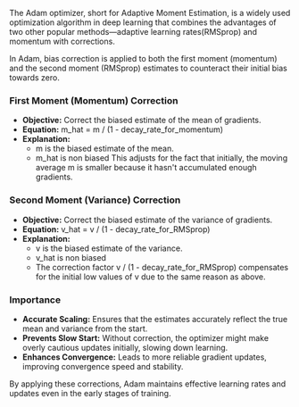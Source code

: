 The Adam optimizer, short for Adaptive Moment Estimation, is a widely used optimization algorithm in deep learning that combines the advantages of two other popular methods—adaptive learning rates(RMSprop) and momentum with corrections.

In Adam, bias correction is applied to both the first moment (momentum) and the second moment (RMSprop) estimates to counteract their initial bias towards zero.

### First Moment (Momentum) Correction
- **Objective:** Correct the biased estimate of the mean of gradients.
- **Equation:**
  m_hat = m / (1 - decay_rate_for_momentum)
- **Explanation:**
  - m is the biased estimate of the mean.
  - m_hat is non biased
This adjusts for the fact that initially, the moving average m is smaller because it hasn't accumulated enough gradients.

### Second Moment (Variance) Correction
- **Objective:** Correct the biased estimate of the variance of gradients.
- **Equation:**
  v_hat = v / (1 - decay_rate_for_RMSprop)
- **Explanation:**
  - v is the biased estimate of the variance.
  - v_hat is non biased
  - The correction factor v / (1 - decay_rate_for_RMSprop) compensates for the initial low values of v due to the same reason as above.

### Importance
- **Accurate Scaling:** Ensures that the estimates accurately reflect the true mean and variance from the start.
- **Prevents Slow Start:** Without correction, the optimizer might make overly cautious updates initially, slowing down learning.
- **Enhances Convergence:** Leads to more reliable gradient updates, improving convergence speed and stability.

By applying these corrections, Adam maintains effective learning rates and updates even in the early stages of training.
